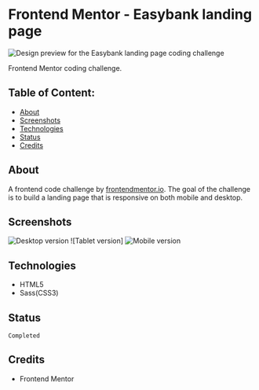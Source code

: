 # Frontend Mentor - Easybank landing page

![Design preview for the Easybank landing page coding challenge](easybank-preview.jpg)

Frontend Mentor coding challenge.

## Table of Content:

- [About](#about)
- [Screenshots](#screenshots)
- [Technologies](#technologies)
- [Status](#status)
- [Credits](#credits)

## About

A frontend code challenge by [frontendmentor.io](https://frontendmentor.io). The goal of the challenge is to build a landing page that is responsive on both mobile and desktop.

## Screenshots

![Desktop version](./design/desktop-design.jpg)
![Tablet version]
![Mobile version](./design/mobile-design.jpg)

## Technologies

- HTML5
- Sass(CSS3)

## Status

`Completed`

## Credits

- Frontend Mentor

